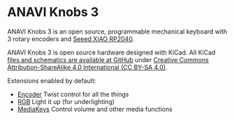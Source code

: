 # ANAVI Knobs 3

ANAVI Knobs 3 is an open source, programmable mechanical keyboard with 3 rotary encoders and [Seeed XIAO RP2040](https://www.seeedstudio.com/XIAO-RP2040-v1-0-p-5026.html).

ANAVI Knobs 3 is open source hardware designed with KiCad. All KiCad [files and schematics are available at GitHub](https://github.com/AnaviTechnology/anavi-knobs-3) under [Creative Commons Attribution-ShareAlike 4.0 International (CC BY-SA 4.0)](https://creativecommons.org/licenses/by-sa/4.0/).

Extensions enabled by default:
- [Encoder](/docs/en/encoder.md) Twist control for all the things
- [RGB](/docs/en/rgb.md) Light it up (for underlighting)
- [MediaKeys](/docs/en/media_keys.md) Control volume and other media functions
